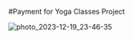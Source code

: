 #Payment for Yoga Classes Project

![photo_2023-12-19_23-46-35](https://github.com/akashkr2331/yoga-classes/assets/84612937/e18ad13c-1376-4f92-898f-2ee42be0befc)


